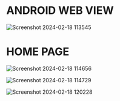 # ANDROID WEB VIEW
![Screenshot 2024-02-18 113545](https://github.com/Amisha0971/ANDROID-WEB-VIEW-BY-GOOGLE-SEARCH/assets/136344215/aca341db-9fc5-4a6f-9682-3d934aa81e34)
# HOME PAGE
![Screenshot 2024-02-18 114656](https://github.com/Amisha0971/ANDROID-WEB-VIEW-BY-GOOGLE-SEARCH/assets/136344215/8bdb1be9-d76c-4592-ab1e-6c82313592ff)

![Screenshot 2024-02-18 114729](https://github.com/Amisha0971/ANDROID-WEB-VIEW-BY-GOOGLE-SEARCH/assets/136344215/0067c1de-f210-4cac-9f2a-8a1addbf03e8)

![Screenshot 2024-02-18 120228](https://github.com/Amisha0971/ANDROID-WEB-VIEW-BY-GOOGLE-SEARCH/assets/136344215/6b429fa6-8e4d-41fd-b545-848d904fb68c)
